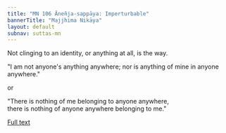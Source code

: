 ```yaml
---
title: "MN 106 Āneñja-sappāya: Imperturbable"
bannerTitle: "Majjhima Nikāya" 
layout: default 
subnav: suttas-mn 
---
```


Not clinging to an identity, or anything at all, is the way.


"I am not anyone's anything anywhere; nor is anything of mine in anyone anywhere."

or

"There is nothing of me belonging to anyone anywhere,  
there is nothing of anyone anywhere belonging to me."

[Full text](https://www.dhammatalks.org/suttas/MN/MN106.html)
